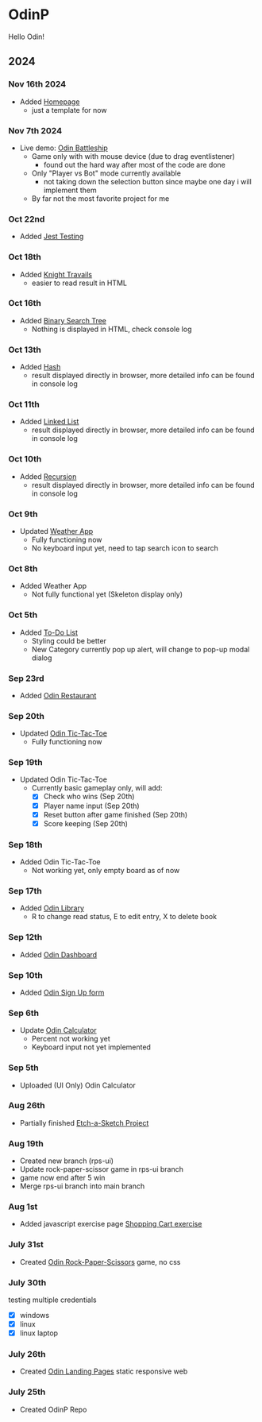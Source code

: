 # OdinP
Hello Odin!

## 2024

### Nov 16th 2024
- Added [Homepage](https://kileo123.github.io/OdinP/homepage/template.html)
  - just a template for now
### Nov 7th 2024
- Live demo: [Odin Battleship](https://kileo123.github.io/OdinP/webpack/battleship/)
  - Game only with with mouse device (due to drag eventlistener)
    - found out the hard way after most of the code are done
  - Only "Player vs Bot" mode currently available
    - not taking down the selection button since maybe one day i will implement them
  - By far not the most favorite project for me
### Oct 22nd
- Added [Jest Testing](https://github.com/kileo123/OdinP/tree/main/TDD/01-jest)
### Oct 18th
- Added [Knight Travails](https://kileo123.github.io/OdinP/JsBasic/knight.html)
  - easier to read result in HTML 
### Oct 16th
- Added [Binary Search Tree](https://kileo123.github.io/OdinP/JsBasic/BST.html)
  - Nothing is displayed in HTML, check console log
### Oct 13th
- Added [Hash](https://kileo123.github.io/OdinP/JsBasic/hash.html)
  - result displayed directly in browser, more detailed info can be found in console log 
### Oct 11th
- Added [Linked List](https://kileo123.github.io/OdinP/JsBasic/linkedlist.html)
  - result displayed directly in browser, more detailed info can be found in console log 
### Oct 10th
- Added [Recursion](https://kileo123.github.io/OdinP/JsBasic/recursion.html)
  - result displayed directly in browser, more detailed info can be found in console log 
### Oct 9th
- Updated [Weather App](https://kileo123.github.io/OdinP/webpack/weather-app/)
  - Fully functioning now
  - No keyboard input yet, need to tap search icon to search
### Oct 8th
- Added Weather App
  - Not fully functional yet (Skeleton display only)
### Oct 5th
- Added [To-Do List](https://kileo123.github.io/OdinP/webpack/to-do-list/)
  - Styling could be better
  - New Category currently pop up alert, will change to pop-up modal dialog
### Sep 23rd
- Added [Odin Restaurant](https://kileo123.github.io/OdinP/webpack/odin-restaurant/)
### Sep 20th
- Updated [Odin Tic-Tac-Toe](https://kileo123.github.io/OdinP/JsBasic/ttt.html)
  - Fully functioning now
### Sep 19th 
- Updated Odin Tic-Tac-Toe
  - Currently basic gameplay only, will add:
    - [x] Check who wins (Sep 20th)
    - [x] Player name input (Sep 20th)
    - [x] Reset button after game finished (Sep 20th)
    - [x] Score keeping (Sep 20th)
### Sep 18th 
- Added Odin Tic-Tac-Toe
  - Not working yet, only empty board as of now
### Sep 17th 
- Added [Odin Library](https://kileo123.github.io/OdinP/JsBasic/library.html)
  - R to change read status, E to edit entry, X to delete book
### Sep 12th
- Added [Odin Dashboard](https://kileo123.github.io/OdinP/JsBasic/dashboard.html)
### Sep 10th
- Added [Odin Sign Up form](https://kileo123.github.io/OdinP/JsBasic/signup.html)
### Sep 6th
- Update [Odin Calculator](https://kileo123.github.io/OdinP/Foundations/calc.html)
  - Percent not working yet
  - Keyboard input not yet implemented
### Sep 5th
- Uploaded (UI Only) Odin Calculator
### Aug 26th
- Partially finished [Etch-a-Sketch Project](https://kileo123.github.io/OdinP/Foundations/eas.html)
### Aug 19th
- Created new branch (rps-ui) 
- Update rock-paper-scissor game in rps-ui branch 
- game now end after 5 win
- Merge rps-ui branch into main branch
### Aug 1st
- Added javascript exercise page [Shopping Cart exercise](https://kileo123.github.io/OdinP/Foundations/shoppinglist.html)
### July 31st
- Created [Odin Rock-Paper-Scissors](https://kileo123.github.io/OdinP/Foundations/rps.html) game, no css
### July 30th
testing multiple credentials
- [x] windows
- [x] linux
- [x] linux laptop
### July 26th
- Created [Odin Landing Pages](https://kileo123.github.io/OdinP/Foundations/landingpage.html) static responsive web
### July 25th
- Created OdinP Repo



